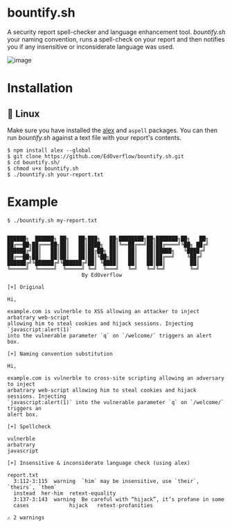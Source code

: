 # bountify.sh

A security report spell-checker and language enhancement tool. _bountify.sh_ your naming convention, runs a spell-check on your report and then notifies you if any insensitive or inconsiderate language was used.

![image](https://user-images.githubusercontent.com/18099289/34677071-405c33cc-f48f-11e7-8714-84e928f8f749.png)

# Installation

## 🐧 Linux

Make sure you have installed the [alex](https://github.com/wooorm/alex) and `aspell` packages. You can then run _bountify.sh_ against a text file with your report's contents.

```
$ npm install alex --global
$ git clone https://github.com/EdOverflow/bountify.sh.git
$ cd bountify.sh/
$ chmod u+x bountify.sh
$ ./bountify.sh your-report.txt
```

# Example

```
$ ./bountify.sh my-report.txt 


██████╗  ██████╗ ██╗   ██╗███╗   ██╗████████╗██╗███████╗██╗   ██╗
██╔══██╗██╔═══██╗██║   ██║████╗  ██║╚══██╔══╝██║██╔════╝╚██╗ ██╔╝
██████╔╝██║   ██║██║   ██║██╔██╗ ██║   ██║   ██║█████╗   ╚████╔╝ 
██╔══██╗██║   ██║██║   ██║██║╚██╗██║   ██║   ██║██╔══╝    ╚██╔╝  
██████╔╝╚██████╔╝╚██████╔╝██║ ╚████║   ██║   ██║██║        ██║   
╚═════╝  ╚═════╝  ╚═════╝ ╚═╝  ╚═══╝   ╚═╝   ╚═╝╚═╝        ╚═╝
                        By EdOverflow                                                                                                                                                                

[+] Original

Hi,

example.com is vulnerble to XSS allowing an attacker to inject arbatrary web-script
allowing him to steal cookies and hijack sessions. Injecting `javascript:alert(1)`
into the vulnerable parameter `q` on `/welcome/` triggers an alert box.

[+] Naming convention substitution

Hi,

example.com is vulnerble to cross-site scripting allowing an adversary to inject 
arbatrary web-script allowing him to steal cookies and hijack sessions. Injecting 
`javascript:alert(1)` into the vulnerable parameter `q` on `/welcome/` triggers an 
alert box.

[+] Spellcheck

vulnerble
arbatrary
javascript

[+] Insensitive & inconsiderate language check (using alex)

report.txt
  3:112-3:115  warning  `him` may be insensitive, use `their`, `theirs`, `them` 
  instead  her-him  retext-equality
  3:137-3:143  warning  Be careful with “hijack”, it’s profane in some 
  cases             hijack   retext-profanities

⚠ 2 warnings
```
